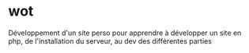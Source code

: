 wot
===

Développement d'un site perso pour apprendre à développer un site en php, de l'installation du serveur, au dev des différentes parties
